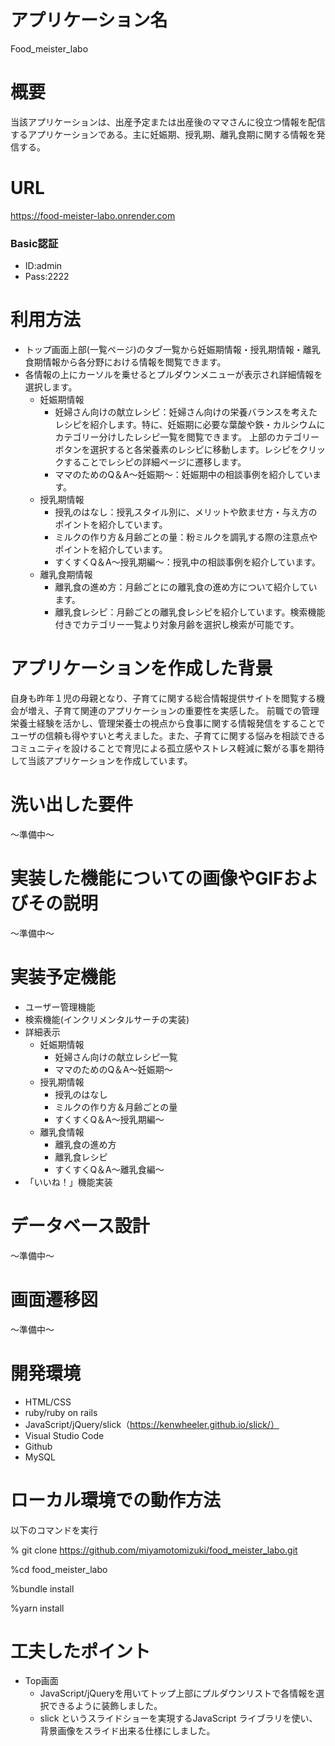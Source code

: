 # アプリケーション名
Food_meister_labo

# 概要
 当該アプリケーションは、出産予定または出産後のママさんに役立つ情報を配信するアプリケーションである。主に妊娠期、授乳期、離乳食期に関する情報を発信する。
 
# URL
https://food-meister-labo.onrender.com

### Basic認証
* ID:admin
* Pass:2222

# 利用方法

* トップ画面上部(一覧ページ)のタブ一覧から妊娠期情報・授乳期情報・離乳食期情報から各分野における情報を閲覧できます。
* 各情報の上にカーソルを乗せるとプルダウンメニューが表示され詳細情報を選択します。
  - 妊娠期情報
    - 妊婦さん向けの献立レシピ：妊婦さん向けの栄養バランスを考えたレシピを紹介します。特に、妊娠期に必要な葉酸や鉄・カルシウムにカテゴリー分けしたレシピ一覧を閲覧できます。
  上部のカテゴリーボタンを選択すると各栄養素のレシピに移動します。レシピをクリックすることでレシピの詳細ページに遷移します。
    - ママのためのQ＆A～妊娠期～：妊娠期中の相談事例を紹介しています。
  - 授乳期情報
    - 授乳のはなし：授乳スタイル別に、メリットや飲ませ方・与え方のポイントを紹介しています。
    - ミルクの作り方＆月齢ごとの量：粉ミルクを調乳する際の注意点やポイントを紹介しています。
    - すくすくQ＆A～授乳期編～：授乳中の相談事例を紹介しています。
  - 離乳食期情報
    - 離乳食の進め方：月齢ごとにの離乳食の進め方について紹介しています。
    - 離乳食レシピ：月齢ごとの離乳食レシピを紹介しています。検索機能付きでカテゴリー一覧より対象月齢を選択し検索が可能です。

# アプリケーションを作成した背景
自身も昨年１児の母親となり、子育てに関する総合情報提供サイトを閲覧する機会が増え、子育て関連のアプリケーションの重要性を実感した。
前職での管理栄養士経験を活かし、管理栄養士の視点から食事に関する情報発信をすることでユーザの信頼も得やすいと考えました。また、子育てに関する悩みを相談できるコミュニティを設けることで育児による孤立感やストレス軽減に繋がる事を期待して当該アプリケーションを作成しています。


# 洗い出した要件
～準備中～
# 実装した機能についての画像やGIFおよびその説明
～準備中～
# 実装予定機能
* ユーザー管理機能
* 検索機能(インクリメンタルサーチの実装)
* 詳細表示
  - 妊娠期情報
    - 妊婦さん向けの献立レシピ一覧
    - ママのためのQ＆A～妊娠期～
  -  授乳期情報
      - 授乳のはなし
      - ミルクの作り方＆月齢ごとの量
      - すくすくQ＆A～授乳期編～
  -  離乳食情報
     - 離乳食の進め方
     - 離乳食レシピ
     - すくすくQ＆A～離乳食編～
* 「いいね！」機能実装

# データベース設計
～準備中～
# 画面遷移図
～準備中～
# 開発環境
* HTML/CSS
* ruby/ruby on rails
* JavaScript/jQuery/slick（https://kenwheeler.github.io/slick/）
* Visual Studio Code
* Github
* MySQL

# ローカル環境での動作方法
以下のコマンドを実行

% git clone https://github.com/miyamotomizuki/food_meister_labo.git

%cd food_meister_labo

%bundle install

%yarn install

# 工夫したポイント
* Top画面
  - JavaScript/jQueryを用いてトップ上部にプルダウンリストで各情報を選択できるように装飾しました。
  - slick というスライドショーを実現するJavaScript ライブラリを使い、背景画像をスライド出来る仕様にしました。